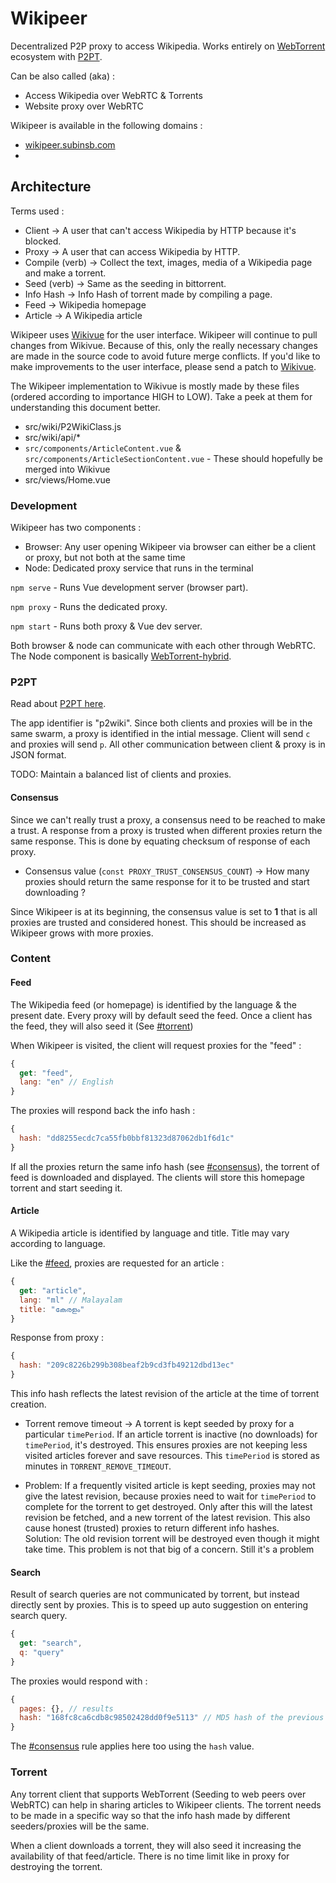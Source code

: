 # Wikipeer

Decentralized P2P proxy to access Wikipedia. Works entirely on [WebTorrent](https://webtorrent.io/) ecosystem with [P2PT](https://github.com/subins2000/p2pt).

Can be also called (aka) :

* Access Wikipedia over WebRTC & Torrents
* Website proxy over WebRTC

Wikipeer is available in the following domains :

* [wikipeer.subinsb.com](https://wikipeer.subinsb.com)
* 

## Architecture

Terms used :

* Client -> A user that can't access Wikipedia by HTTP because it's blocked.
* Proxy -> A user that can access Wikipedia by HTTP.
* Compile (verb) -> Collect the text, images, media of a Wikipedia page and make a torrent.
* Seed (verb) -> Same as the seeding in bittorrent.
* Info Hash -> Info Hash of torrent made by compiling a page.
* Feed -> Wikipedia homepage
* Article -> A Wikipedia article

Wikipeer uses [Wikivue](https://github.com/santhoshtr/wikivue) for the user interface. Wikipeer will continue to pull changes from Wikivue. Because of this, only the really necessary changes are made in the source code to avoid future merge conflicts. If you'd like to make improvements to the user interface, please send a patch to [Wikivue](https://github.com/santhoshtr/wikivue).

The Wikipeer implementation to Wikivue is mostly made by these files (ordered according to importance HIGH to LOW). Take a peek at them for understanding this document better.

* src/wiki/P2WikiClass.js
* src/wiki/api/*
* `src/components/ArticleContent.vue` & `src/components/ArticleSectionContent.vue` - These should hopefully be merged into Wikivue
* src/views/Home.vue

### Development

Wikipeer has two components :

* Browser: Any user opening  Wikipeer via browser can either be a client or proxy, but not both at the same time
* Node: Dedicated proxy service that runs in the terminal

`npm serve` - Runs Vue development server (browser part).

`npm proxy` - Runs the dedicated proxy.

`npm start` - Runs both proxy & Vue dev server.

Both browser & node can communicate with each other through WebRTC. The Node component is basically [WebTorrent-hybrid](https://github.com/webtorrent/webtorrent-hybrid).

### P2PT

Read about [P2PT here](https://github.com/subins2000/p2pt).

The app identifier is "p2wiki". Since both clients and proxies will be in the same swarm, a proxy is identified in the intial message. Client will send `c` and proxies will send `p`. All other communication between client & proxy is in JSON format.

TODO: Maintain a balanced list of clients and proxies.

#### Consensus

Since we can't really trust a proxy, a consensus need to be reached to make a trust. A response from a proxy is trusted when different proxies return the same response. This is done by equating checksum of response of each proxy.

* Consensus value (`const PROXY_TRUST_CONSENSUS_COUNT`) -> How many proxies should return the same response for it to be trusted and start downloading ?

Since Wikipeer is at its beginning, the consensus value is set to **1** that is all proxies are trusted and considered honest. This should be increased as Wikipeer grows with more proxies.

### Content

#### Feed

The Wikipedia feed (or homepage) is identified by the language & the present date. Every proxy will by default seed the feed. Once a client has the feed, they will also seed it (See [#torrent](#torrent))

When Wikipeer is visited, the client will request proxies for the "feed" :

```javascript
{
  get: "feed",
  lang: "en" // English
}
```

The proxies will respond back the info hash :

```javascript
{
  hash: "dd8255ecdc7ca55fb0bbf81323d87062db1f6d1c"
}
```

If all the proxies return the same info hash (see [#consensus](#consensus)), the torrent of feed is downloaded and displayed. The clients will store this homepage torrent and start seeding it.

#### Article

A Wikipedia article is identified by language and title. Title may vary according to language.

Like the [#feed](#feed), proxies are requested for an article :

```javascript
{
  get: "article",
  lang: "ml" // Malayalam
  title: "കേരളം"
}
```

Response from proxy :

```javascript
{
  hash: "209c8226b299b308beaf2b9cd3fb49212dbd13ec"
}
```

This info hash reflects the latest revision of the article at the time of torrent creation.

* Torrent remove timeout -> A torrent is kept seeded by proxy for a particular `timePeriod`. If an article torrent is inactive (no downloads) for `timePeriod`, it's destroyed. This ensures proxies are not keeping less visited articles forever and save resources. This `timePeriod` is stored as minutes in `TORRENT_REMOVE_TIMEOUT`.

* Problem: If a frequently visited article is kept seeding, proxies may not give the latest revision, because proxies need to wait for `timePeriod` to complete for the torrent to get destroyed. Only after this will the latest revision be fetched, and a new torrent of the latest revision. This also cause honest (trusted) proxies to return different info hashes. <br/>
  Solution: The old revision torrent will be destroyed even though it might take time. This problem is not that big of a concern. Still it's a problem

#### Search

Result of search queries are not communicated by torrent, but instead directly sent by proxies. This is to speed up auto suggestion on entering search query.

```javascript
{
  get: "search",
  q: "query"
}
```

The proxies would respond with :

```javascript
{
  pages: {}, // results
  hash: "168fc8ca6cdb8c98502428dd0f9e5113" // MD5 hash of the previous pages object
}
```

The [#consensus](#consensus) rule applies here too using the `hash` value.

### Torrent

Any torrent client that supports WebTorrent (Seeding to web peers over WebRTC) can help in sharing articles to Wikipeer clients. The torrent needs to be made in a specific way so that the info hash made by different seeders/proxies will be the same.

When a client downloads a torrent, they will also seed it increasing the availability of that feed/article. There is no time limit like in proxy for destroying the torrent.